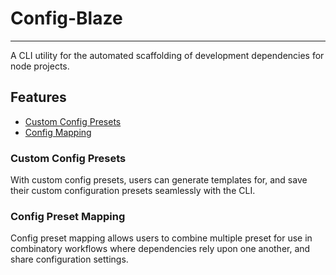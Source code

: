 # Config-Blaze
___
A CLI utility for the automated scaffolding of development dependencies for node projects.

## Features
* [Custom Config Presets](#custom-config-presets)
* [Config Mapping](#config-preset-mapping)

### Custom Config Presets
With custom config presets, users can generate templates for, and save their custom configuration presets seamlessly
with the CLI. 

### Config Preset Mapping
Config preset mapping allows users to combine multiple preset for use in combinatory workflows where dependencies rely
upon one another, and share configuration settings.